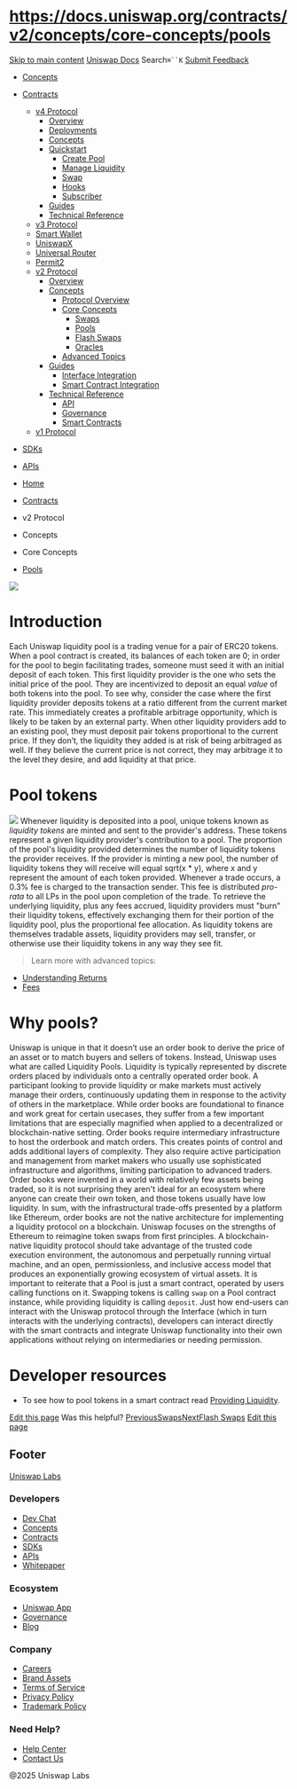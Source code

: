 # https://docs.uniswap.org/contracts/v2/concepts/core-concepts/pools

[Skip to main content](https://docs.uniswap.org/contracts/v2/concepts/core-concepts/pools#__docusaurus_skipToContent_fallback)
[Uniswap Docs](https://docs.uniswap.org/)
Search`⌘``K`
[Submit Feedback](https://docs.google.com/forms/d/e/1FAIpQLSdjSkZam8KiatL9XACRVxCHjDJjaPGbls77PCXDKFn4JwykXg/viewform)
  * [Concepts](https://docs.uniswap.org/concepts/overview)
  * [Contracts](https://docs.uniswap.org/contracts/v4/overview)
    * [v4 Protocol](https://docs.uniswap.org/contracts/v2/concepts/core-concepts/pools)
      * [Overview](https://docs.uniswap.org/contracts/v4/overview)
      * [Deployments](https://docs.uniswap.org/contracts/v4/deployments)
      * [Concepts](https://docs.uniswap.org/contracts/v2/concepts/core-concepts/pools)
      * [Quickstart](https://docs.uniswap.org/contracts/v2/concepts/core-concepts/pools)
        * [Create Pool](https://docs.uniswap.org/contracts/v4/quickstart/create-pool)
        * [Manage Liquidity](https://docs.uniswap.org/contracts/v2/concepts/core-concepts/pools)
        * [Swap](https://docs.uniswap.org/contracts/v4/quickstart/swap)
        * [Hooks](https://docs.uniswap.org/contracts/v2/concepts/core-concepts/pools)
        * [Subscriber](https://docs.uniswap.org/contracts/v4/quickstart/subscriber)
      * [Guides](https://docs.uniswap.org/contracts/v2/concepts/core-concepts/pools)
      * [Technical Reference](https://docs.uniswap.org/contracts/v2/concepts/core-concepts/pools)
    * [v3 Protocol](https://docs.uniswap.org/contracts/v2/concepts/core-concepts/pools)
    * [Smart Wallet](https://docs.uniswap.org/contracts/v2/concepts/core-concepts/pools)
    * [UniswapX](https://docs.uniswap.org/contracts/v2/concepts/core-concepts/pools)
    * [Universal Router](https://docs.uniswap.org/contracts/v2/concepts/core-concepts/pools)
    * [Permit2](https://docs.uniswap.org/contracts/v2/concepts/core-concepts/pools)
    * [v2 Protocol](https://docs.uniswap.org/contracts/v2/concepts/core-concepts/pools)
      * [Overview](https://docs.uniswap.org/contracts/v2/overview)
      * [Concepts](https://docs.uniswap.org/contracts/v2/concepts/core-concepts/pools)
        * [Protocol Overview](https://docs.uniswap.org/contracts/v2/concepts/core-concepts/pools)
        * [Core Concepts](https://docs.uniswap.org/contracts/v2/concepts/core-concepts/pools)
          * [Swaps](https://docs.uniswap.org/contracts/v2/concepts/core-concepts/swaps)
          * [Pools](https://docs.uniswap.org/contracts/v2/concepts/core-concepts/pools)
          * [Flash Swaps](https://docs.uniswap.org/contracts/v2/concepts/core-concepts/flash-swaps)
          * [Oracles](https://docs.uniswap.org/contracts/v2/concepts/core-concepts/oracles)
        * [Advanced Topics](https://docs.uniswap.org/contracts/v2/concepts/core-concepts/pools)
      * [Guides](https://docs.uniswap.org/contracts/v2/concepts/core-concepts/pools)
        * [Interface Integration](https://docs.uniswap.org/contracts/v2/concepts/core-concepts/pools)
        * [Smart Contract Integration](https://docs.uniswap.org/contracts/v2/concepts/core-concepts/pools)
      * [Technical Reference](https://docs.uniswap.org/contracts/v2/concepts/core-concepts/pools)
        * [API](https://docs.uniswap.org/contracts/v2/concepts/core-concepts/pools)
        * [Governance](https://docs.uniswap.org/contracts/v2/concepts/core-concepts/pools)
        * [Smart Contracts](https://docs.uniswap.org/contracts/v2/concepts/core-concepts/pools)
    * [v1 Protocol](https://docs.uniswap.org/contracts/v2/concepts/core-concepts/pools)
  * [SDKs](https://docs.uniswap.org/sdk/v4/overview)
  * [APIs](https://docs.uniswap.org/api/subgraph/overview)


  * [Home](https://docs.uniswap.org/)
  * [Contracts](https://docs.uniswap.org/contracts/v4/overview)
  * v2 Protocol
  * Concepts
  * Core Concepts
  * [Pools](https://docs.uniswap.org/contracts/v2/concepts/core-concepts/pools)


![](https://docs.uniswap.org/assets/images/anatomy-d22fb7ab46013a1195f086ee672468c7.jpg)
# Introduction
Each Uniswap liquidity pool is a trading venue for a pair of ERC20 tokens. When a pool contract is created, its balances of each token are 0; in order for the pool to begin facilitating trades, someone must seed it with an initial deposit of each token. This first liquidity provider is the one who sets the initial price of the pool. They are incentivized to deposit an equal _value_ of both tokens into the pool. To see why, consider the case where the first liquidity provider deposits tokens at a ratio different from the current market rate. This immediately creates a profitable arbitrage opportunity, which is likely to be taken by an external party.
When other liquidity providers add to an existing pool, they must deposit pair tokens proportional to the current price. If they don’t, the liquidity they added is at risk of being arbitraged as well. If they believe the current price is not correct, they may arbitrage it to the level they desire, and add liquidity at that price.
# Pool tokens
![](https://docs.uniswap.org/assets/images/lp-c0b1b03ef921f1325971fa8ab6e9a4f1.jpg)
Whenever liquidity is deposited into a pool, unique tokens known as _liquidity tokens_ are minted and sent to the provider's address. These tokens represent a given liquidity provider's contribution to a pool. The proportion of the pool's liquidity provided determines the number of liquidity tokens the provider receives. If the provider is minting a new pool, the number of liquidity tokens they will receive will equal sqrt(x * y), where x and y represent the amount of each token provided.
Whenever a trade occurs, a 0.3% fee is charged to the transaction sender. This fee is distributed _pro-rata_ to all LPs in the pool upon completion of the trade.
To retrieve the underlying liquidity, plus any fees accrued, liquidity providers must "burn" their liquidity tokens, effectively exchanging them for their portion of the liquidity pool, plus the proportional fee allocation.
As liquidity tokens are themselves tradable assets, liquidity providers may sell, transfer, or otherwise use their liquidity tokens in any way they see fit.
> Learn more with advanced topics:
  * [Understanding Returns](https://docs.uniswap.org/contracts/v2/concepts/advanced-topics/understanding-returns)
  * [Fees](https://docs.uniswap.org/contracts/v2/concepts/advanced-topics/fees)


# Why pools?
Uniswap is unique in that it doesn’t use an order book to derive the price of an asset or to match buyers and sellers of tokens. Instead, Uniswap uses what are called Liquidity Pools.
Liquidity is typically represented by discrete orders placed by individuals onto a centrally operated order book. A participant looking to provide liquidity or make markets must actively manage their orders, continuously updating them in response to the activity of others in the marketplace.
While order books are foundational to finance and work great for certain usecases, they suffer from a few important limitations that are especially magnified when applied to a decentralized or blockchain-native setting. Order books require intermediary infrastructure to host the orderbook and match orders. This creates points of control and adds additional layers of complexity. They also require active participation and management from market makers who usually use sophisticated infrastructure and algorithms, limiting participation to advanced traders. Order books were invented in a world with relatively few assets being traded, so it is not surprising they aren't ideal for an ecosystem where anyone can create their own token, and those tokens usually have low liquidity. In sum, with the infrastructural trade-offs presented by a platform like Ethereum, order books are not the native architecture for implementing a liquidity protocol on a blockchain.
Uniswap focuses on the strengths of Ethereum to reimagine token swaps from first principles.
A blockchain-native liquidity protocol should take advantage of the trusted code execution environment, the autonomous and perpetually running virtual machine, and an open, permissionless, and inclusive access model that produces an exponentially growing ecosystem of virtual assets.
It is important to reiterate that a Pool is just a smart contract, operated by users calling functions on it. Swapping tokens is calling `swap` on a Pool contract instance, while providing liquidity is calling `deposit`.
Just how end-users can interact with the Uniswap protocol through the Interface (which in turn interacts with the underlying contracts), developers can interact directly with the smart contracts and integrate Uniswap functionality into their own applications without relying on intermediaries or needing permission.
# Developer resources
  * To see how to pool tokens in a smart contract read [Providing Liquidity](https://docs.uniswap.org/contracts/v2/guides/smart-contract-integration/providing-liquidity).


[Edit this page](https://github.com/uniswap/uniswap-docs/tree/main/docs/contracts/v2/concepts/02-core-concepts/02-pools.md)
Was this helpful?
[PreviousSwaps](https://docs.uniswap.org/contracts/v2/concepts/core-concepts/swaps)[NextFlash Swaps](https://docs.uniswap.org/contracts/v2/concepts/core-concepts/flash-swaps)
[Edit this page](https://github.com/uniswap/uniswap-docs/tree/main/docs/contracts/v2/concepts/02-core-concepts/02-pools.md)
## Footer
[Uniswap Labs](https://docs.uniswap.org/)
### Developers
  * [Dev Chat](https://discord.com/invite/uniswap)
  * [Concepts](https://docs.uniswap.org/concepts/overview)
  * [Contracts](https://docs.uniswap.org/contracts/v4/overview)
  * [SDKs](https://docs.uniswap.org/sdk/v4/overview)
  * [APIs](https://docs.uniswap.org/api/subgraph/overview)
  * [Whitepaper](https://app.uniswap.org/whitepaper-v4.pdf)


### Ecosystem
  * [Uniswap App](https://app.uniswap.org/)
  * [Governance](https://www.uniswapfoundation.org/governance)
  * [Blog](https://blog.uniswap.org/)


### Company
  * [Careers](https://boards.greenhouse.io/uniswaplabs)
  * [Brand Assets](https://github.com/Uniswap/brand-assets/raw/main/Uniswap%20Brand%20Assets.zip)
  * [Terms of Service](https://support.uniswap.org/hc/en-us/articles/30935100859661-Uniswap-Labs-Terms-of-Service)
  * [Privacy Policy](https://support.uniswap.org/hc/en-us/articles/30934457771405-Uniswap-Labs-Privacy-Policy)
  * [Trademark Policy](https://support.uniswap.org/hc/en-us/articles/30934762216973-Uniswap-Labs-Trademark-Guidelines)


### Need Help?
  * [Help Center](https://support.uniswap.org/)
  * [Contact Us](https://support.uniswap.org/hc/en-us/requests/new)


@2025 Uniswap Labs
[](https://github.com/uniswap/uniswap-docs)[](https://twitter.com/Uniswap)[](https://discord.com/invite/uniswap)
